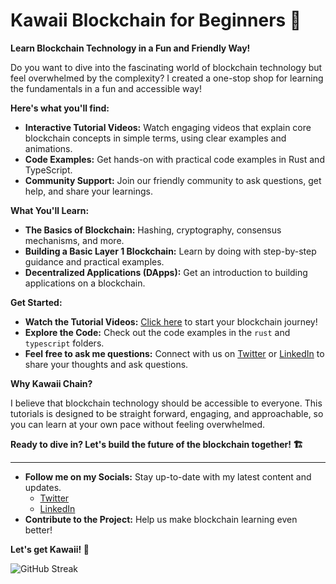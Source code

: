 # Kawaii Blockchain for Beginners 🐾

**Learn Blockchain Technology in a Fun and Friendly Way!**

Do you want to dive into the fascinating world of blockchain technology but feel overwhelmed by the complexity? I created a one-stop shop for learning the fundamentals in a fun and accessible way! 

**Here's what you'll find:**

- **Interactive Tutorial Videos:**  Watch engaging videos that explain core blockchain concepts in simple terms, using clear examples and animations.
- **Code Examples:** Get hands-on with practical code examples in Rust and TypeScript.
- **Community Support:**  Join our friendly community to ask questions, get help, and share your learnings.

**What You'll Learn:**

- **The Basics of Blockchain:**  Hashing, cryptography, consensus mechanisms, and more.
- **Building a Basic Layer 1 Blockchain:**  Learn by doing with step-by-step guidance and practical examples.
- **Decentralized Applications (DApps):** Get an introduction to building applications on a blockchain.

**Get Started:**

- **Watch the Tutorial Videos:**  [Click here](https://youtu.be/Ixl3nykKG9M?si=V1KBlqVZfAGKMuRu) to start your blockchain journey!
- **Explore the Code:**  Check out the code examples in the `rust` and `typescript` folders.
- **Feel free to ask me questions:**  Connect with us on [Twitter](https://twitter.com/kawaiix621) or [LinkedIn](https://www.linkedin.com/in/awolaju/) to share your thoughts and ask questions.

**Why Kawaii Chain?**

I believe that blockchain technology should be accessible to everyone.  This tutorials is designed to be straight forward, engaging, and approachable, so you can learn at your own pace without feeling overwhelmed.  

**Ready to dive in? Let's build the future of the blockchain together! 🏗️**

---

- **Follow me on my Socials:** Stay up-to-date with my latest content and updates.
    * [Twitter](https://twitter.com/kawaiix621) 
    * [LinkedIn](https://www.linkedin.com/in/awolaju/)
- **Contribute to the Project:**  Help us make blockchain learning even better! 

**Let's get Kawaii! 🐾**

![GitHub Streak](https://github-readme-streak-stats.herokuapp.com/?user=kawaiix621&theme=radical)
